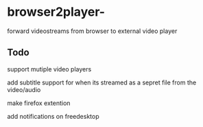 # browser2player-
forward videostreams from browser to external video player

## Todo
support mutiple video players

add subtitle support for when its streamed as a sepret file from the video/audio

make firefox extention

add notifications on freedesktop 

